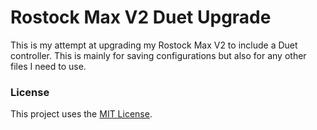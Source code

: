 # Rostock Max V2 Duet Upgrade

This is my attempt at upgrading my Rostock Max V2 to include a Duet controller.  This is mainly for saving configurations but also for any other files I need to use.

### License
This project uses the [MIT License](license.txt).
